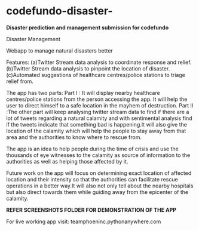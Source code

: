 # codefundo-disaster-
**Disaster prediction and management submission for codefundo**


Disaster Management

Webapp to manage natural disasters better

Features:
(a)Twitter Stream data analysis to coordinate response and relief.
(b)Twitter Stream data analysis to pinpoint the location of disaster.
(c)Automated suggestions of healthcare centres/police stations to triage relief from.

The app has two parts:
Part I : It will display nearby healthcare centres/police stations from the person accessing the app. It will help the user to direct himself to a safe location in the mayhem of destruction.
Part II :The other part will keep analysing twitter stream data to find if there are a lot of tweets regarding a natural calamity and with sentimental analysis find if the tweets indicate that something bad is happening.It will also give the location of the calamity which will help the people to stay away from that area and the authorities to know where to rescue from.

The app is an idea to help people during the time of crisis and use the thousands of eye witnesses to the calamity as source of information to the authorities as well as helping those affected by it.

Future work on the app will focus on determining exact location of affected location and their intensity so that the authorities can facilitate rescue operations in a better way.It will also not only tell about the nearby hospitals but also direct towards them while guiding away from the epicenter of the calamity.

**REFER SCREENSHOTS FOLDER FOR DEMONSTRATION OF THE APP**

For live working app visit: teamphoeninc.pythonanywhere.com
